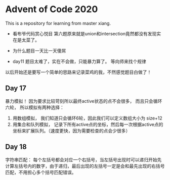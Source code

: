 # Advent of Code 2020

This is a repository for learning from master xiang.

- 看布爷代码赏心悦目
第六题原来就是union和intersection竟然都没有发现实在是太菜了。

- 为什么题目一天比一天傻屌
- day11 题目太难了，实在不会做，只能暴力算了。 等向师来找个规律

以后开始还是要写一个简单的思路来记录菜鸡的我，不然感觉题目白做了！

## Day 17

暴力模拟！ 因为要求比较苛刻所以最终active状态的点不会很多， 而且只会循环六轮， 所以模拟有两种选择：
1. 用数组模拟， 我们知道只会循环6轮，因此我们可以定义数组大小为 size+12 
2. 用集合和队列模拟， 记录下所有active点的坐标，然后每一次根据active点的坐标来扩展队列。（速度更快，因为需要检查的点会少很多）

## Day 18

字符串匹配： 每个左括号都会对应一个右括号，当左括号出现时可以递归开始先计算左括号内的数字，由于递归，最后出现的左括号一定是会和最先出现的右括号匹配，不用担心多个括号匹配错误。